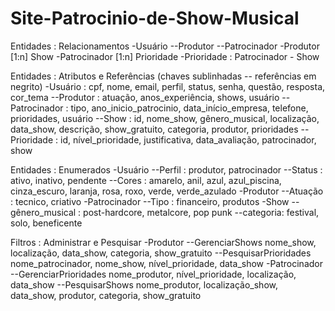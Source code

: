 # Site-Patrocinio-de-Show-Musical

Entidades : Relacionamentos
-Usuário
--Produtor
--Patrocinador
-Produtor [1:n] Show
-Patrocinador [1:n] Prioridade
-Prioridade : Patrocinador - Show

Entidades : Atributos e Referências (chaves sublinhadas -- referências em negrito)
-Usuário : cpf, nome, email, perfil, status, senha, questão, resposta, cor_tema
--Produtor :  atuação, anos_experiência, shows, usuário
--Patrocinador : tipo, ano_inicio_patrocinio, data_início_empresa, telefone, prioridades, usuário
--Show : id, nome_show, gênero_musical, localização, data_show, descrição, show_gratuito, categoria, produtor, prioridades
--Prioridade : id, nível_prioridade, justificativa, data_avaliação, patrocinador, show

Entidades : Enumerados
-Usuário
--Perfil : produtor, patrocinador
--Status : ativo, inativo, pendente
--Cores : amarelo, anil, azul, azul_piscina, cinza_escuro, laranja, rosa, roxo, verde, verde_azulado
-Produtor
--Atuação : tecnico, criativo
-Patrocinador
--Tipo : financeiro, produtos
-Show
--gênero_musical : post-hardcore, metalcore, pop punk
--categoria: festival, solo, beneficente

Filtros : Administrar e Pesquisar
-Produtor
--GerenciarShows
nome_show, localização, data_show, categoria, show_gratuito
--PesquisarPrioridades
nome_patrocinador, nome_show, nível_prioridade, data_show
-Patrocinador
--GerenciarPrioridades
nome_produtor, nível_prioridade, localização, data_show
--PesquisarShows
nome_produtor, localização_show, data_show, produtor, categoria, show_gratuito
